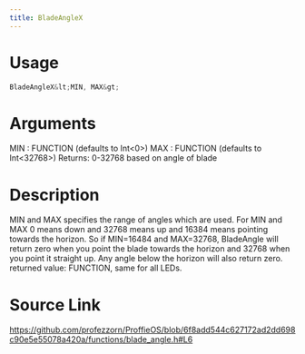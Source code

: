 ```yaml
---
title: BladeAngleX
---
```


# Usage
```cpp
BladeAngleX&lt;MIN, MAX&gt;
```

# Arguments
MIN : FUNCTION (defaults to Int<0>)
MAX : FUNCTION (defaults to Int<32768>)
Returns: 0-32768 based on angle of blade

# Description
MIN and MAX specifies the range of angles which are used.
For MIN and MAX 0 means down and 32768 means up and 16384 means
pointing towards the horizon.
So if MIN=16484 and MAX=32768, BladeAngle will return zero when you
point the blade towards the horizon and 32768 when you point it
straight up. Any angle below the horizon will also return zero.
returned value: FUNCTION, same for all LEDs.

# Source Link
https://github.com/profezzorn/ProffieOS/blob/6f8add544c627172ad2dd698c90e5e55078a420a/functions/blade_angle.h#L6
